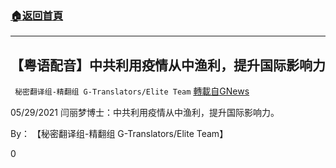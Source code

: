 ###  [:house:返回首頁](https://github.com/ourhimalayas/txt)
---

## 【粤语配音】中共利用疫情从中渔利，提升国际影响力
` 秘密翻译组-精翻组 G-Translators/Elite Team` [轉載自GNews](https://gnews.org/zh-hans/1307311/)

05/29/2021 闫丽梦博士：中共利用疫情从中渔利，提升国际影响力。

By： 【秘密翻译组-精翻组 G-Translators/Elite Team】

0
